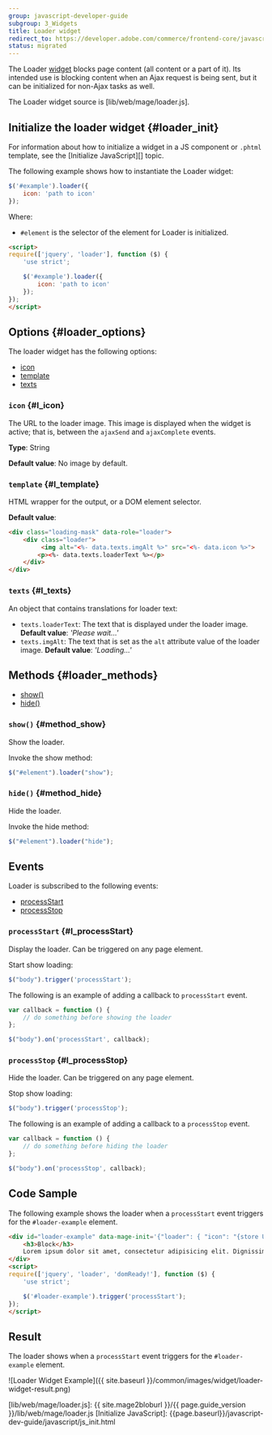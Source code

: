 ```yaml
---
group: javascript-developer-guide
subgroup: 3_Widgets
title: Loader widget
redirect_to: https://developer.adobe.com/commerce/frontend-core/javascript/jquery-widgets/loader/
status: migrated
---
```


The Loader [widget](https://glossary.magento.com/widget) blocks page content (all content or a part of it). Its intended use is blocking content when an Ajax request is being sent, but it can be initialized for non-Ajax tasks as well.

The Loader widget source is [lib/web/mage/loader.js].

## Initialize the loader widget {#loader_init}

For information about how to initialize a widget in a JS component or `.phtml` template, see the [Initialize JavaScript][] topic.

The following example shows how to instantiate the Loader widget:

```javascript
$('#example').loader({
    icon: 'path to icon'
});
```

Where:

-  `#element` is the selector of the element for Loader is initialized.

```html
<script>
require(['jquery', 'loader'], function ($) {
    'use strict';

    $('#example').loader({
        icon: 'path to icon'
    });
});
</script>
```

## Options {#loader_options}

The loader widget has the following options:

-  [icon](#l_icon)
-  [template](#l_template)
-  [texts](#l_texts)

### `icon` {#l_icon}

The URL to the loader image. This image is displayed when the widget is active; that is, between the `ajaxSend` and `ajaxComplete` events.

**Type**: String

**Default value**: No image by default.

### `template` {#l_template}

HTML wrapper for the output, or a DOM element selector.

**Default value**:

```html
<div class="loading-mask" data-role="loader">
    <div class="loader">
         <img alt="<%- data.texts.imgAlt %>" src="<%- data.icon %>">
        <p><%- data.texts.loaderText %></p>
    </div>
</div>
```

### `texts` {#l_texts}

An object that contains translations for loader text:

-  `texts.loaderText`: The text that is displayed under the loader image.
   **Default value**: *'Please wait...'*
-  `texts.imgAlt`: The text that is set as the `alt` attribute value of the loader image.
   **Default value**: *'Loading...'*

## Methods {#loader_methods}

-  [show()](#method_show)
-  [hide()](#method_hide)

### `show()` {#method_show}

Show the loader.

Invoke the show method:

```javascript
$("#element").loader("show");
```

### `hide()` {#method_hide}

Hide the loader.

Invoke the hide method:

```javascript
$("#element").loader("hide");
```

## Events

Loader is subscribed to the following events:

-  [processStart](#l_processStart)
-  [processStop](#l_processStop)

### `processStart` {#l_processStart}

Display the loader. Can be triggered on any page element.

Start show loading:

```javascript
$("body").trigger('processStart');
```

The following is an example of adding a callback to `processStart` event.

```javascript
var callback = function () {
    // do something before showing the loader
};

$("body").on('processStart', callback);
```

### `processStop` {#l_processStop}
Hide the loader. Can be triggered on any page element.

Stop show loading:

```javascript
$("body").trigger('processStop');
```

The following is an example of adding a callback to a `processStop` event.

```javascript
var callback = function () {
    // do something before hiding the loader
};

$("body").on('processStop', callback);
```

## Code Sample

The following example shows the loader when a `processStart` event triggers for the `#loader-example` element.

```html
<div id="loader-example" data-mage-init='{"loader": { "icon": "{store URL}/static/{static version}/frontend/Magento/luma/en_US/images/loader-2.gif"}}'>
    <h3>Block</h3>
    Lorem ipsum dolor sit amet, consectetur adipisicing elit. Dignissimos itaque numquam placeat quam recusandae velit voluptas. Ad architecto asperiores eos eveniet id nostrum officiis saepe soluta totam voluptate! Debitis, quibusdam.
</div>
<script>
require(['jquery', 'loader', 'domReady!'], function ($) {
    'use strict';

    $('#loader-example').trigger('processStart');
});
</script>
```

## Result

The loader shows when a `processStart` event triggers for the `#loader-example` element.

![Loader Widget Example]({{ site.baseurl }}/common/images/widget/loader-widget-result.png)

[lib/web/mage/loader.js]: {{ site.mage2bloburl }}/{{ page.guide_version }}/lib/web/mage/loader.js
[Initialize JavaScript]: {{page.baseurl}}/javascript-dev-guide/javascript/js_init.html
